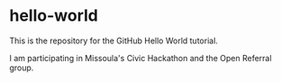 # hello-world
This is the repository for the GitHub Hello World tutorial.

I am participating in Missoula's Civic Hackathon and the Open Referral group.
